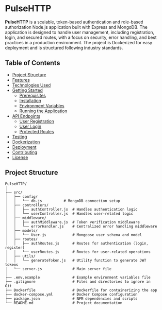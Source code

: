 # PulseHTTP

**PulseHTTP** is a scalable, token-based authentication and role-based authorization Node.js application built with Express and MongoDB. The application is designed to handle user management, including registration, login, and secured routes, with a focus on security, error handling, and best practices in a production environment. The project is Dockerized for easy deployment and is structured following industry standards.

## Table of Contents

- [Project Structure](#project-structure)
- [Features](#features)
- [Technologies Used](#technologies-used)
- [Getting Started](#getting-started)
  - [Prerequisites](#prerequisites)
  - [Installation](#installation)
  - [Environment Variables](#environment-variables)
  - [Running the Application](#running-the-application)
- [API Endpoints](#api-endpoints)
  - [User Registration](#user-registration)
  - [User Login](#user-login)
  - [Protected Routes](#protected-routes)
- [Testing](#testing)
- [Dockerization](#dockerization)
- [Deployment](#deployment)
- [Contributing](#contributing)
- [License](#license)

## Project Structure

```plaintext
PulseHTTP/
│
├── src/
│   ├── config/
│   │   └── db.js          # MongoDB connection setup
│   ├── controllers/
│   │   ├── authController.js  # Handles authentication logic
│   │   └── userController.js  # Handles user-related logic
│   ├── middleware/
│   │   ├── authMiddleware.js  # Token verification middleware
│   │   └── errorHandler.js    # Centralized error handling middleware
│   ├── models/
│   │   └── User.js            # Mongoose user schema and model
│   ├── routes/
│   │   ├── authRoutes.js      # Routes for authentication (login, register)
│   │   └── userRoutes.js      # Routes for user-related operations
│   ├── utils/
│   │   └── generateToken.js   # Utility function to generate JWT tokens
│   └── server.js              # Main server file
│
├── .env.example               # Example environment variables file
├── .gitignore                 # Files and directories to ignore in Git
├── Dockerfile                 # Dockerfile for containerizing the app
├── docker-compose.yml         # Docker Compose configuration
├── package.json               # NPM dependencies and scripts
└── README.md                  # Project documentation
